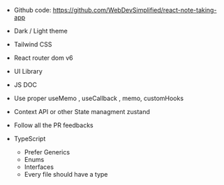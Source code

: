 - Github code: https://github.com/WebDevSimplified/react-note-taking-app



- Dark / Light theme
- Tailwind CSS
- React router dom v6
- UI Library
- JS DOC
- Use proper useMemo , useCallback , memo, customHooks
- Context API or other State managment zustand
- Follow all the PR feedbacks
- TypeScript
  - Prefer Generics
  - Enums
  - Interfaces
  - Every file should have a type
